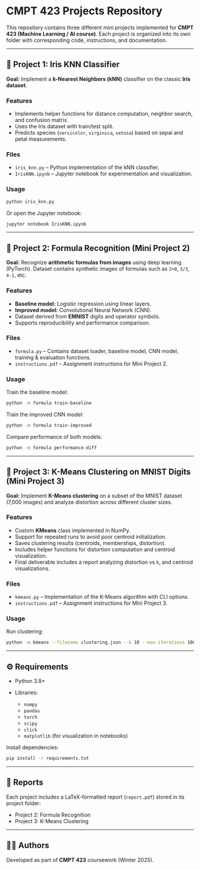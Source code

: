 
# CMPT 423 Projects Repository

This repository contains three different mini projects implemented for **CMPT 423 (Machine Learning / AI course)**. Each project is organized into its own folder with corresponding code, instructions, and documentation.

---

## 📂 Project 1: Iris KNN Classifier

**Goal:** Implement a **k-Nearest Neighbors (kNN)** classifier on the classic **Iris dataset**.

### Features

* Implements helper functions for distance computation, neighbor search, and confusion matrix.
* Uses the Iris dataset with train/test split.
* Predicts species (`versicolor`, `virginica`, `setosa`) based on sepal and petal measurements.

### Files

* `iris_knn.py` – Python implementation of the kNN classifier.
* `IrisKNN.ipynb` – Jupyter notebook for experimentation and visualization.

### Usage

```bash
python iris_knn.py
```

Or open the Jupyter notebook:

```bash
jupyter notebook IrisKNN.ipynb
```

---

## 📂 Project 2: Formula Recognition (Mini Project 2)

**Goal:** Recognize **arithmetic formulas from images** using deep learning (PyTorch). Dataset contains synthetic images of formulas such as `2+0`, `3/3`, `4-1`, etc.

### Features

* **Baseline model:** Logistic regression using linear layers.
* **Improved model:** Convolutional Neural Network (CNN).
* Dataset derived from **EMNIST** digits and operator symbols.
* Supports reproducibility and performance comparison.

### Files

* `formula.py` – Contains dataset loader, baseline model, CNN model, training & evaluation functions.
* `instructions.pdf` – Assignment instructions for Mini Project 2.

### Usage

Train the baseline model:

```bash
python -m formula train-baseline
```

Train the improved CNN model:

```bash
python -m formula train-improved
```

Compare performance of both models:

```bash
python -m formula performance-diff
```

---

## 📂 Project 3: K-Means Clustering on MNIST Digits (Mini Project 3)

**Goal:** Implement **K-Means clustering** on a subset of the MNIST dataset (7,000 images) and analyze distortion across different cluster sizes.

### Features

* Custom **KMeans** class implemented in NumPy.
* Support for repeated runs to avoid poor centroid initialization.
* Saves clustering results (centroids, memberships, distortion).
* Includes helper functions for distortion computation and centroid visualization.
* Final deliverable includes a report analyzing distortion vs `k`, and centroid visualizations.

### Files

* `kmeans.py` – Implementation of the K-Means algorithm with CLI options.
* `instructions.pdf` – Assignment instructions for Mini Project 3.

### Usage

Run clustering:

```bash
python -m kmeans --filename clustering.json --k 10 --max-iterations 100 --epsilon 0.001 --repeats 5
```

---

## ⚙️ Requirements

* Python 3.8+
* Libraries:

  * `numpy`
  * `pandas`
  * `torch`
  * `scipy`
  * `click`
  * `matplotlib` (for visualization in notebooks)

Install dependencies:

```bash
pip install -r requirements.txt
```

---

## 📑 Reports

Each project includes a LaTeX-formatted report (`report.pdf`) stored in its project folder:

* Project 2: Formula Recognition
* Project 3: K-Means Clustering

---

## 👨‍💻 Authors

Developed as part of **CMPT 423** coursework (Winter 2025).

